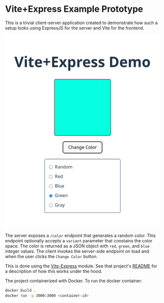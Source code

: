 # Vite+Express Example Prototype

This is a trivial client-server application created to demonstrate how such a
setup looks using ExpressJS for the server and Vite for the frontend.

![screenshot](/assets/screenshot.png)

The server exposes a `/color` endpoint that generates a random color. This
endpoint optionally accepts a `variant` parameter that constains the color
space. The color is returned as a JSON object with `red`, `green`, and `blue`
integer values. The client invokes the server-side endpoint on load and when the
user clicks the `Change Color` button.

This is done using the [Vite-Express](https://github.com/szymmis/vite-express)
module. See that project's
[README](https://github.com/szymmis/vite-express/blob/master/README.md#-how-does-it-work)
for a description of how this works under the hood.

The project containerized with Docker. To run the docker container:

```sh
docker build .
docker run -p 3000:3000 <container-id>
```
